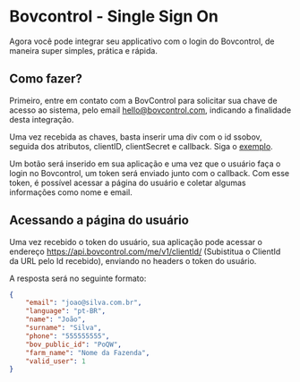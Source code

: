 # Bovcontrol - Single Sign On
Agora você pode integrar seu applicativo com o login do Bovcontrol, de maneira super simples, prática e rápida.

## Como fazer?
Primeiro, entre em contato com a BovControl para solicitar sua chave de acesso ao sistema, pelo email hello@bovcontrol.com, indicando a finalidade desta integração.

Uma vez recebida as chaves, basta inserir uma div com o id ssobov, seguida dos atributos, clientID, clientSecret e callback. Siga o [exemplo](example.html). 

Um botão será inserido em sua aplicação e uma vez que o usuário faça o login no Bovcontrol, um token será enviado junto com o callback. Com esse token, é possível acessar a página do usuário e coletar algumas informações como nome e email.

## Acessando a página do usuário
Uma vez recebido o token do usuário, sua aplicação pode acessar o endereço https://api.bovcontrol.com/me/v1/clientId/ (Subistitua o ClientId da URL pelo Id recebido), enviando no headers o token do usuário.

A resposta será no seguinte formato:
```json
{
    "email": "joao@silva.com.br",
    "language": "pt-BR",
    "name": "João",
    "surname": "Silva",
    "phone": "555555555",
    "bov_public_id": "PoQW",
    "farm_name": "Nome da Fazenda",
    "valid_user": 1
}
```
